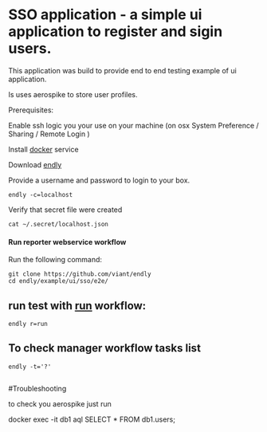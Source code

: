# SSO application - a simple ui application to register and sigin users.

This application was build to provide end to end testing example of ui application.

Is uses aerospike to store user profiles.


Prerequisites:

Enable ssh logic you your use on your machine (on osx System Preference / Sharing / Remote Login )
 
Install [docker](https://docs.docker.com/engine/installation/) service

Download [endly](https://github.com/viant/endly/releases/)

Provide a username and password to login to your box.
```text
endly -c=localhost
```

Verify that secret file were created
```text
cat ~/.secret/localhost.json
```


#### Run reporter webservice workflow

Run the following command:

```text
git clone https://github.com/viant/endly
cd endly/example/ui/sso/e2e/
```

## run test with [run](e2e/run.yaml) workflow:
```text
endly r=run
```

## To check manager workflow tasks list
```text
endly -t='?'
 
```


#Troubleshooting

to check you aerospike just run

docker exec -it db1 aql
SELECT * FROM db1.users;


  
